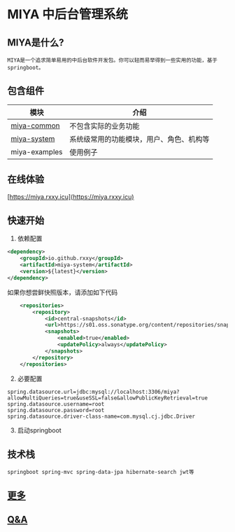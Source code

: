 # MIYA 中后台管理系统

## MIYA是什么?
    MIYA是一个追求简单易用的中后台软件开发包。你可以轻而易举得到一些实用的功能，基于springboot。

## 包含组件

|   模块   |   介绍   |
| ---- | ---- |
|  [miya-common](./miya-common/README.md)    |  不包含实际的业务功能    |
|  [miya-system](./miya-system/README.md)    |  系统级常用的功能模块，用户、角色、机构等    |
|  miya-examples    | 使用例子     |

## 在线体验
[https://miya.rxxy.icu](https://miya.rxxy.icu)

## 快速开始
1. 依赖配置
```xml
<dependency>
    <groupId>io.github.rxxy</groupId>
    <artifactId>miya-system</artifactId>
    <version>${latest}</version>
</dependency>
```
如果你想尝鲜快照版本，请添加如下代码
```xml
    <repositories>
        <repository>
            <id>central-snapshots</id>
            <url>https://s01.oss.sonatype.org/content/repositories/snapshots/</url>
            <snapshots>
                <enabled>true</enabled>
                <updatePolicy>always</updatePolicy>
            </snapshots>
        </repository>
    </repositories>
```

2. 必要配置
```shell
spring.datasource.url=jdbc:mysql://localhost:3306/miya?allowMultiQueries=true&useSSL=false&allowPublicKeyRetrieval=true
spring.datasource.username=root
spring.datasource.password=root
spring.datasource.driver-class-name=com.mysql.cj.jdbc.Driver
```
3. 启动springboot

## 技术栈
    springboot spring-mvc spring-data-jpa hibernate-search jwt等

## [更多]()

## [Q&A]()


